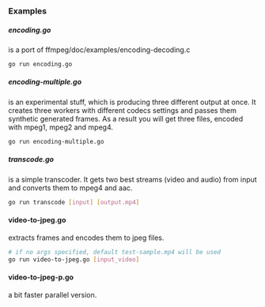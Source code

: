 ### Examples
##### encoding.go
is a port of ffmpeg/doc/examples/encoding-decoding.c

```sh
go run encoding.go
```

##### encoding-multiple.go
is an experimental stuff, which is producing three different output at once. It creates three workers with different codecs settings and passes them synthetic generated frames. As a result you will get three files, encoded with mpeg1, mpeg2 and mpeg4.

```sh
go run encoding-multiple.go 
```

##### transcode.go 
is a simple transcoder. It gets two best streams (video and audio) from input and converts them to mpeg4 and aac.

```sh
go run transcode [input] [output.mp4]
```

#### video-to-jpeg.go
extracts frames and encodes them to jpeg files. 

```sh
# if no args specified, default test-sample.mp4 will be used
go run video-to-jpeg.go [input_video]
```

#### video-to-jpeg-p.go
a bit faster parallel version.
  
